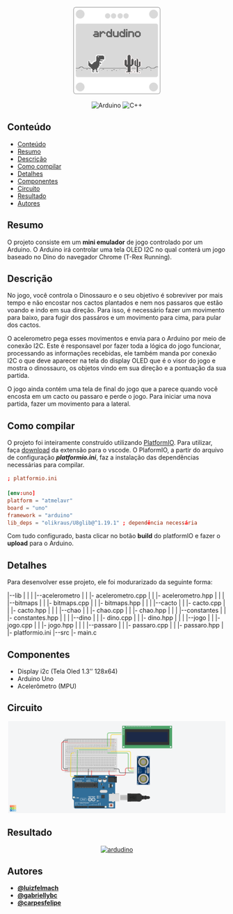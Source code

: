 <p align="center">
  <a href="https://github.com/luizfelmach/ardudino">
    <img width="200px" alt="ardudino" src="./assets/banner.png">
  </a>
</p>

<div align="center">

  ![Arduino](https://img.shields.io/badge/-Arduino-00979D?style=for-the-badge&logo=Arduino&logoColor=white)
  ![C++](https://img.shields.io/badge/c++-%2300599C.svg?style=for-the-badge&logo=c%2B%2B&logoColor=white)

</div>


## Conteúdo
- [Conteúdo](#conteúdo)
- [Resumo](#resumo)
- [Descrição](#descrição)
- [Como compilar](#como-compilar)
- [Detalhes](#detalhes)
- [Componentes](#componentes)
- [Circuito](#circuito)
- [Resultado](#resultado)
- [Autores](#autores)

## Resumo

O projeto consiste em um **mini emulador** de jogo controlado por um Arduino. O Arduino irá controlar uma tela OLED I2C no qual conterá um jogo baseado no Dino do navegador Chrome (T-Rex Running).

## Descrição

No jogo, você controla o Dinossauro e o seu objetivo é sobreviver por mais tempo e não encostar nos cactos plantados e nem nos passaros que estão voando e indo em sua direção. Para isso, é necessário fazer um movimento para baixo, para fugir dos passáros e um movimento para cima, para pular dos cactos.

O acelerometro pega esses movimentos e envia para o Arduino por meio de conexão I2C. Este é responsavel por fazer toda a lógica do jogo funcionar, processando as informações recebidas, ele também manda por conexão I2C o que deve aparecer na tela do display OLED que é o visor do jogo e mostra o dinossauro, os objetos vindo em sua direção e a pontuação da sua partida.

O jogo ainda contém uma tela de final do jogo que a parece quando você encosta em um cacto ou passaro e perde o jogo. Para iniciar uma nova partida, fazer um movimento para a lateral.

## Como compilar

O projeto foi inteiramente construído utilizando [PlatformIO](https://platformio.org/). Para utilizar, faça [download](https://marketplace.visualstudio.com/items?itemName=platformio.platformio-ide) da extensão para o vscode. O PlaformIO, a partir do arquivo de configuração ***platformio.ini***, faz a instalação das dependências necessárias para compilar. 

```toml
; platformio.ini

[env:uno]
platform = "atmelavr"
board = "uno"
framework = "arduino"
lib_deps = "olikraus/U8glib@^1.19.1" ; dependência necessária
```

Com tudo configurado, basta clicar no botão **build** do platformIO e fazer o **upload** para o Arduino.

## Detalhes

Para desenvolver esse projeto, ele foi modurarizado da seguinte forma:

|--lib
|  |
|  |--acelerometro
|  |  |- acelerometro.cpp
|  |  |- acelerometro.hpp
|  |
|  |--bitmaps
|  |  |- bitmaps.cpp
|  |  |- bitmaps.hpp
|  |
|  |--cacto
|  |  |- cacto.cpp
|  |  |- cacto.hpp
|  |
|  |--chao
|  |  |- chao.cpp
|  |  |- chao.hpp
|  |
|  |--constantes
|  |  |- constantes.hpp
|  |
|  |--dino
|  |  |- dino.cpp
|  |  |- dino.hpp
|  |
|  |--jogo
|  |  |- jogo.cpp
|  |  |- jogo.hpp
|  |
|  |--passaro
|  |  |- passaro.cpp
|  |  |- passaro.hpp
| 
|- platformio.ini
|--src
   |- main.c


## Componentes

- Display i2c (Tela Oled 1.3’’ 128x64)
- Arduino Uno
- Acelerômetro (MPU)

## Circuito

<p align="center">
  <img width="500px" src="./assets/schematic.png" />
</p>

## Resultado

<div align="center">

  [![ardudino](https://img.youtube.com/vi/EXHThd38dGE/0.jpg)](https://youtu.be/EXHThd38dGE)

</div>

## Autores

- **[@luizfelmach](https://github.com/luizfelmach)**
- **[@gabriellybc](https://github.com/gabriellybc)**
- **[@carpesfelipe](https://github.com/carpesfelipe)**
